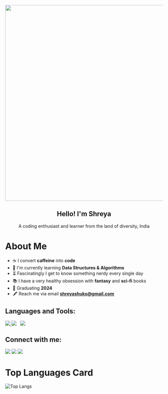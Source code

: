 <p align="center">
 <img width="100px" src="https://image.freepik.com/free-vector/programmer-working-web-development-code-engineer-programming-python-php-java-script-computer_90220-249.jpg" style="width: 626px; user-select: auto;"/>
 <h2 align="center">Hello! I'm Shreya</h2>
 <p align="center">A coding enthusiast and learner from the land of diversity, India</p>


# About Me 

- ☕ I convert <b>caffeine</b> into <b>code</b>  
- 📜 I'm currently learning <b>Data Structures & Algorithms</b>
- ⏳ Fascinatingly I get to know something nerdy every single day
- 📚 I have a very healthy obsession with <b>fantasy</b> and <b>sci-fi</b> books
- 📖 Graduating <b>2024</b> 
- 🖋️ Reach me via email <a href="mailto:shreyashuks@gmail.com"><b>shreyashuks@gmail.com</b></a>
 



## Languages and Tools:

<p align="left"> 
    <a href="https://www.python.org" target="_blank"> <img src="https://img.icons8.com/color/48/000000/python.png"/> </a> 
    <a style="padding-right:8px;" href="https://isocpp.org/" target="_blank"> <img src="https://img.icons8.com/color/48/000000/c-plus-plus-logo.png"/></a> 
    <a style="padding-right:8px;" href="https://devdocs.io/c/" target="_blank"><img src="https://img.icons8.com/color/48/000000/c-programming.png"/> </a>

## Connect with me:
<p align="left">

<a href = "www.linkedin.com/in/ablazecodes
"><img src="https://img.icons8.com/fluent/48/000000/linkedin.png"/></a>
<a href = "https://www.instagram.com/thegalaxydreamer/"><img src="https://img.icons8.com/fluent/48/000000/instagram-new.png"/></a>
<a href = "https://bindedbyletters.blogspot.com/"><img src="https://img.icons8.com/color/48/000000/blogger.png"/></a>

</p>

# Top Languages Card


![Top Langs](https://github-readme-stats.vercel.app/api/top-langs/?username=ablazecodes)
```

